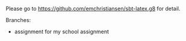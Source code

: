 Please go to https://github.com/emchristiansen/sbt-latex.g8 for detail.

Branches:

- assignment for my school assignment


